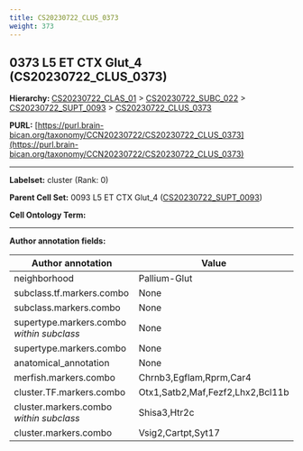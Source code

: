 ```yaml
---
title: CS20230722_CLUS_0373
weight: 373
---
```

## 0373 L5 ET CTX Glut_4 (CS20230722_CLUS_0373)
<b>Hierarchy: </b>
[CS20230722_CLAS_01](../CS20230722_CLAS_01) >
[CS20230722_SUBC_022](../CS20230722_SUBC_022) >
[CS20230722_SUPT_0093](../CS20230722_SUPT_0093) >
[CS20230722_CLUS_0373](../CS20230722_CLUS_0373)

**PURL:** [https://purl.brain-bican.org/taxonomy/CCN20230722/CS20230722_CLUS_0373](https://purl.brain-bican.org/taxonomy/CCN20230722/CS20230722_CLUS_0373)

---


**Labelset:** cluster (Rank: 0)

**Parent Cell Set:** 0093 L5 ET CTX Glut_4 ([CS20230722_SUPT_0093](../CS20230722_SUPT_0093))



**Cell Ontology Term:** 

[MARKER GENES.]: #


---

[TRANSFERRED ANNOTATIONS.]: #


[AUTHOR ANNOTATION FIELDS.]: #


**Author annotation fields:**

| Author annotation | Value |
|-------------------|-------|
|neighborhood|Pallium-Glut|
|subclass.tf.markers.combo|None|
|subclass.markers.combo|None|
|supertype.markers.combo _within subclass_|None|
|supertype.markers.combo|None|
|anatomical_annotation|None|
|merfish.markers.combo|Chrnb3,Egflam,Rprm,Car4|
|cluster.TF.markers.combo|Otx1,Satb2,Maf,Fezf2,Lhx2,Bcl11b|
|cluster.markers.combo _within subclass_|Shisa3,Htr2c|
|cluster.markers.combo|Vsig2,Cartpt,Syt17|
